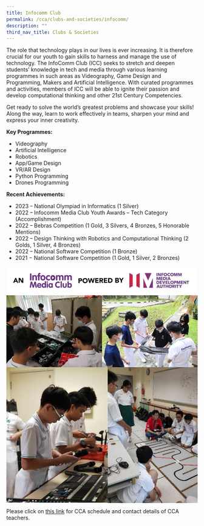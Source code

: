 ```yaml
---
title: Infocomm Club
permalink: /cca/clubs-and-societies/infocomm/
description: ""
third_nav_title: Clubs & Societies
---
```

The role that technology plays in our lives is ever increasing. It is therefore crucial for our youth to gain skills to harness and manage the use of technology. The InfoComm Club (ICC) seeks to stretch and deepen students’ knowledge in tech and media through various learning programmes in such areas as Videography, Game Design and Programming, Makers and Artificial Intelligence. With curated programmes and activities, members of ICC will be able to ignite their passion and develop computational thinking and other 21st Century Competencies. &nbsp;

Get ready to solve the world’s greatest problems and showcase your skills! Along the way, learn to work effectively in teams, sharpen your mind and express your inner creativity.

**Key Programmes:**
* Videography
* Artificial Intelligence
* Robotics
* App/Game Design
* VR/AR Design
* Python Programming
* Drones Programming

**Recent Achievements:**
* 2023 – National Olympiad in Informatics (1 Silver)
* 2022 – Infocomm Media Club Youth Awards – Tech Category (Accomplishment)
* 2022 – Bebras Competition (1 Gold, 3 Silvers, 4 Bronzes, 5 Honorable Mentions)
* 2022 – Design Thinking with Robotics and Computational Thinking (2 Golds, 1 Silver, 4 Bronzes)
* 2022 – National Software Competition (1 Bronze)
* 2021 − National Software Competition (1 Gold, 1 Silver, 2 Bronzes)

<img src="/images/infocom1.jpg" style="width:%" align="left">

<br clear="left">

<img src="/images/infocom3.jpg" style="width:50%" align="left">
<img src="/images/infocom5.jpg" style="width:50%" align="right">

<br clear="left">

<img src="/images/infocom4.jpg" style="width:53%" align="left">
<img src="/images/infocom2.jpg" style="width:47%" align="right">

<br clear="left">

Please click on [this link](https://www.zhonghuasec.moe.edu.sg/cca/schedule/) for CCA schedule and contact details of CCA teachers.